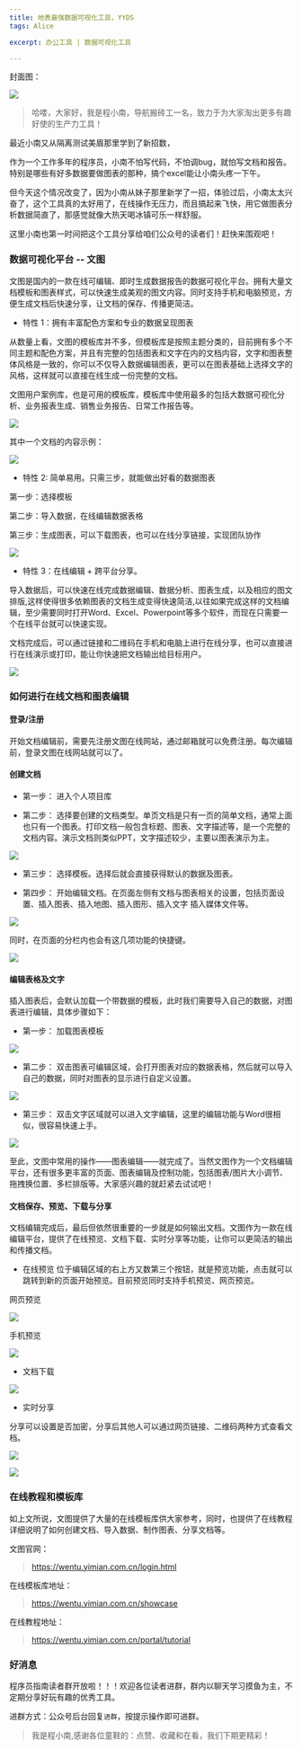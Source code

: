 ```yaml
---
title: 地表最强数据可视化工具，YYDS
tags: Alice

excerpt: 办公工具 | 数据可视化工具

---
```


封面图：

![](https://navtool.gitee.io/blog/assets/imgs/20220830/00.jpg)


> 哈喽，大家好，我是程小南，导航搬砖工一名，致力于为大家淘出更多有趣好使的生产力工具！


最近小南又从隔离测试美眉那里学到了新招数，


作为一个工作多年的程序员，小南不怕写代码，不怕调bug，就怕写文档和报告。特别是哪些有好多数据要做图表的那种，搞个excel能让小南头疼一下午。

但今天这个情况改变了，因为小南从妹子那里新学了一招，体验过后，小南太太兴奋了，这个工具真的太好用了，在线操作无压力，而且搞起来飞快，用它做图表分析数据简直了，那感觉就像大热天喝冰镇可乐一样舒服。

这里小南也第一时间把这个工具分享给咱们公众号的读者们！赶快来围观吧！

### 数据可视化平台 -- 文图

文图是国内的一款在线可编辑、即时生成数据报告的数据可视化平台。拥有大量文档模板和图表样式，可以快速生成美观的图文内容。同时支持手机和电脑预览，方便生成文档后快速分享，让文档的保存、传播更简洁。

- 特性 1：拥有丰富配色方案和专业的数据呈现图表

从数量上看，文图的模板库并不多，但模板库是按照主题分类的，目前拥有多个不同主题和配色方案，并且有完整的包括图表和文字在内的文档内容，文字和图表整体风格是一致的，你可以不仅导入数据编辑图表，更可以在图表基础上选择文字的风格，这样就可以直接在线生成一份完整的文档。

文图用户案例库，也是可用的模板库，模板库中使用最多的包括大数据可视化分析、业务报表生成、销售业务报告、日常工作报告等。

![](https://navtool.gitee.io/blog/assets/imgs/20220830/02_examples.jpg)

其中一个文档的内容示例：

![](https://navtool.gitee.io/blog/assets/imgs/20220830/03.jpg)

- 特性 2: 简单易用。只需三步，就能做出好看的数据图表

第一步：选择模板

第二步：导入数据，在线编辑数据表格

第三步：生成图表，可以下载图表，也可以在线分享链接，实现团队协作

![](https://navtool.gitee.io/blog/assets/imgs/20220830/04.jpg)

- 特性 3：在线编辑 + 跨平台分享。

导入数据后，可以快速在线完成数据编辑、数据分析、图表生成，以及相应的图文排版,这样使得很多依赖图表的文档生成变得快速简洁,以往如果完成这样的文档编辑，至少需要同时打开Word、Excel、Powerpoint等多个软件，而现在只需要一个在线平台就可以快速实现。

文档完成后，可以通过链接和二维码在手机和电脑上进行在线分享，也可以直接进行在线演示或打印，能让你快速把文档输出给目标用户。

![](https://navtool.gitee.io/blog/assets/imgs/20220830/05.jpg)

### 如何进行在线文档和图表编辑

#### 登录/注册
开始文档编辑前，需要先注册文图在线网站，通过邮箱就可以免费注册。每次编辑前，登录文图在线网站就可以了。

#### 创建文档

- 第一步： 进入个人项目库

- 第二步： 选择要创建的文档类型。单页文档是只有一页的简单文档，通常上面也只有一个图表。打印文档一般包含标题、图表、文字描述等，是一个完整的文档内容。演示文档则类似PPT，文字描述较少，主要以图表演示为主。

![](https://navtool.gitee.io/blog/assets/imgs/20220830/06.jpg)

- 第三步： 选择模板。选择后就会直接获得默认的数据及图表。

- 第四步： 开始编辑文档。在页面左侧有文档与图表相关的设置，包括页面设置、插入图表、插入地图、插入图形、插入文字
插入媒体文件等。

![](https://navtool.gitee.io/blog/assets/imgs/20220830/07.jpg)

同时，在页面的分栏内也会有这几项功能的快捷键。

![](https://navtool.gitee.io/blog/assets/imgs/20220830/08.jpg)

#### 编辑表格及文字

插入图表后，会默认加载一个带数据的模板，此时我们需要导入自己的数据，对图表进行编辑，具体步骤如下：

- 第一步： 加载图表模板

![](https://navtool.gitee.io/blog/assets/imgs/20220830/09.jpg)


- 第二步： 双击图表可编辑区域，会打开图表对应的数据表格，然后就可以导入自己的数据，同时对图表的显示进行自定义设置。

![](https://navtool.gitee.io/blog/assets/imgs/20220830/10.jpg)

- 第三步： 双击文字区域就可以进入文字编辑，这里的编辑功能与Word很相似，很容易快速上手。

![](https://navtool.gitee.io/blog/assets/imgs/20220830/11.jpg)


至此，文图中常用的操作——图表编辑——就完成了。当然文图作为一个文档编辑平台，还有很多更丰富的页面、图表编辑及控制功能，包括图表/图片大小调节、拖拽换位置、多栏排版等。大家感兴趣的就赶紧去试试吧！

#### 文档保存、预览、下载与分享

文档编辑完成后，最后但依然很重要的一步就是如何输出文档。文图作为一款在线编辑平台，提供了在线预览、文档下载、实时分享等功能，让你可以更简洁的输出和传播文档。

- 在线预览
位于编辑区域的右上方又数第三个按钮，就是预览功能，点击就可以跳转到新的页面开始预览。目前预览同时支持手机预览、网页预览。

网页预览

![](https://navtool.gitee.io/blog/assets/imgs/20220830/12.jpg)

手机预览

![](https://navtool.gitee.io/blog/assets/imgs/20220830/13.jpg)

- 文档下载

![](https://navtool.gitee.io/blog/assets/imgs/20220830/14.jpg)

- 实时分享

分享可以设置是否加密，分享后其他人可以通过网页链接、二维码两种方式查看文档。

![](https://navtool.gitee.io/blog/assets/imgs/20220830/15.jpg)

![](https://navtool.gitee.io/blog/assets/imgs/20220830/16.jpg)


### 在线教程和模板库

如上文所说，文图提供了大量的在线模板库供大家参考，同时，也提供了在线教程详细说明了如何创建文档、导入数据、制作图表、分享文档等。

文图官网：
> https://wentu.yimian.com.cn/login.html

在线模板库地址：
> https://wentu.yimian.com.cn/showcase

在线教程地址：
> https://wentu.yimian.com.cn/portal/tutorial

### 好消息

程序员指南读者群开放啦！！！欢迎各位读者进群，群内以聊天学习摸鱼为主，不定期分享好玩有趣的优秀工具。

进群方式：公众号后台回复`进群`，按提示操作即可进群。

> 我是程小南,感谢各位童鞋的：点赞、收藏和在看，我们下期更精彩！
